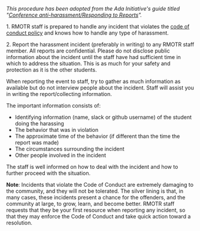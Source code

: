 _This procedure has been adopted from the Ada Initiative's guide titled "[Conference anti-harassment/Responding to Reports](http://geekfeminism.wikia.com/wiki/Conference_anti-harassment/Responding_to_reports)”._

1\. RMOTR staff is prepared to handle any incident that violates the [code of conduct policy](https://github.com/rmotr/code-of-conduct/blob/master/code_of_conduct.md) and knows how to handle any type of harassment. 

2\. Report the harassment incident (preferably in writing) to any RMOTR staff member. All reports
are confidential. Please do not disclose public information about the incident until the staff have
had sufficient time in which to address the situation. This is as much for your safety and protection
as it is the other students.

When reporting the event to staff, try to gather as much information as available but do not
interview people about the incident. Staff will assist you in writing the report/collecting information.

The important information consists of:

- Identifying information (name, slack or github username) of the student doing the harassing
- The behavior that was in violation
- The approximate time of the behavior (if different than the time the report was made)
- The circumstances surrounding the incident
- Other people involved in the incident

The staff is well informed on how to deal with the incident and how to further proceed with the situation.

**Note**: Incidents that violate the Code of Conduct are extremely damaging to the community, and they
will not be tolerated. The silver lining is that, in many cases, these incidents present a chance for
the offenders, and the community at large, to grow, learn, and become better. RMOTR staff requests
that they be your first resource when reporting any incident, so that they may enforce
the Code of Conduct and take quick action toward a resolution.
